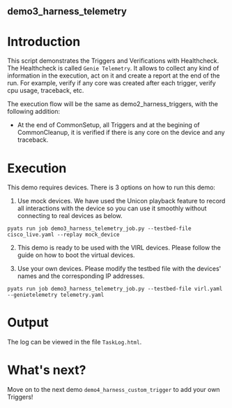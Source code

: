 ## demo3_harness_telemetry

# Introduction

This script demonstrates the Triggers and Verifications with Healthcheck.
The Healthcheck is called `Genie Telemetry`. It allows to collect any kind of
information in the execution, act on it and create a report at
the end of the run. For example, verify if any core was created
after each trigger, verify cpu usage, traceback, etc.

The execution flow will be the same as demo2_harness_triggers, with the
following addition:

* At the end of CommonSetup, all Triggers and at the begining of CommonCleanup,
  it is verified if there is any core on the device and any traceback.

# Execution

This demo requires devices. There is 3 options on how to run this demo:

1) Use mock devices. We have used the Unicon playback feature to record all
   interactions with the device so you can use it smoothly without connecting
   to real devices as below.

```
pyats run job demo3_harness_telemetry_job.py --testbed-file cisco_live.yaml --replay mock_device
```

2) This demo is ready to be used with the VIRL devices. Please follow the guide
   <here> on how to boot the virtual devices.

3) Use your own devices. Please modify the testbed file with the devices'
   names and the corresponding IP addresses.

```
pyats run job demo3_harness_telemetry_job.py --testbed-file virl.yaml --genietelemetry telemetry.yaml
```

# Output

The log can be viewed in the file `TaskLog.html`.

# What's next?

Move on to the next demo `demo4_harness_custom_trigger` to add your own
Triggers!
